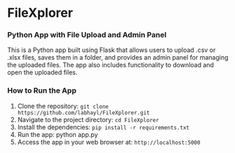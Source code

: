 # FileXplorer
### Python App with File Upload and Admin Panel
This is a Python app built using Flask that allows users to upload .csv or .xlsx files, saves them in a folder, and provides an admin panel for managing the uploaded files. The app also includes functionality to download and open the uploaded files.
### How to Run the App
1) Clone the repository: `git clone https://github.com/labhayl/FileXplorer.git`  
2) Navigate to the project directory: `cd FileXplorer`  
3) Install the dependencies: `pip install -r requirements.txt`  
4) Run the app: python app.py  
5) Access the app in your web browser at: `http://localhost:5000`
